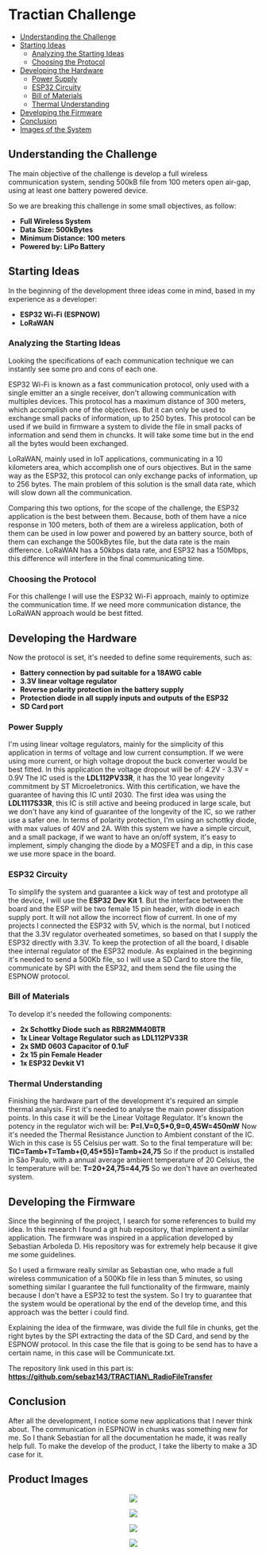 # Tractian Challenge

 * [Understanding the Challenge](#challenge)
 * [Starting Ideas](#ideas)
    * [Analyzing the Starting Ideas](#analyzing)
    * [Choosing the Protocol](#protocol)
 * [Developing the Hardware](#hardware)
    * [Power Supply](#supply)
    * [ESP32 Circuity](#esp32)
    * [Bill of Materials](#bom)
    * [Thermal Understanding](#thermal)
 * [Developing the Firmware](#firmware)
 * [Conclusion](#conclusion)
 * [Images of the System](#images)

## Understanding the Challenge
The main objective of the challenge is develop a full wireless communication system, sending 500kB file from 100 meters open air-gap, using at least one battery powered device.

So we are breaking this challenge in some small objectives, as follow:
- **Full Wireless System** 
- **Data Size: 500kBytes**
- **Minimum Distance: 100 meters**
- **Powered by: LiPo Battery**

## Starting Ideas
In the beginning of the development three ideas come in mind, based in my experience as a developer:
- **ESP32 Wi-Fi (ESPNOW)**
- **LoRaWAN**

### Analyzing the Starting Ideas
Looking the specifications of each communication technique we can instantly see some pro and cons of each one. 

ESP32 Wi-Fi is known as a fast communication protocol, only used with a single emitter an a single receiver, don't allowing communication with multiples devices. This protocol has a maximum distance of 300 meters, which accomplish one of the objectives. But it can only be used to exchange small packs of information, up to 250 bytes. This protocol can be used if we build in firmware a system to divide the file in small packs of information and send them in chuncks. It will take some time but in the end all the bytes would been exchanged.

LoRaWAN, mainly used in IoT applications, communicating in a 10 kilometers area, which accomplish one of ours objectives. But in the same way as the ESP32, this protocol can only exchange packs of information, up to 256 bytes. The main problem of this solution is the small data rate, which will slow down all the communication.

Comparing this two options, for the scope of the challenge, the ESP32 application is the best between them. Because, both of them have a nice response in 100 meters, both of them are a wireless application, both of them can be used in low power and powered by an battery source, both of them can exchange the 500kBytes file, but the data rate is the main difference. LoRaWAN has a 50kbps data rate, and ESP32 has a 150Mbps, this difference will interfere in the final communicating time.

### Choosing the Protocol
For this challenge I will use the ESP32 Wi-Fi approach, mainly to optimize the communication time. If we need more communication distance, the LoRaWAN approach would be best fitted.

## Developing the Hardware
Now the protocol is set, it's needed to define some requirements, such as:
- **Battery connection by pad suitable for a 18AWG cable**
- **3.3V linear voltage regulator**
- **Reverse polarity protection in the battery supply**
- **Protection diode in all supply inputs and outputs of the ESP32**
- **SD Card port**

### Power Supply
I'm using linear voltage regulators, mainly for the simplicity of this application in terms of voltage and low current consumption. If we were using more current, or high voltage dropout the buck converter would be best fitted. In this application the voltage dropout will be of: 4.2V - 3.3V = 0.9V
The IC used is the **LDL112PV33R**, it has the 10 year longevity commitment by ST Microeletronics. With this certification, we have the guarantee of having this IC until 2030. The first idea was using the **LDL1117S33R**, this IC is still active and beeing produced in large scale, but we don't have any kind of guarantee of the longevity of the IC, so we rather use a safer one.
In terms of polarity protection, I'm using an schottky diode, with max values of 40V and 2A. With this system we have a simple circuit, and a small package, if we want to have an on/off system, it's easy to implement, simply changing the diode by a MOSFET and a dip, in this case we use more space in the board.

### ESP32 Circuity
To simplify the system and guarantee a kick way of test and prototype all the device, I will use the **ESP32 Dev Kit 1**. But the interface between the board and the ESP will be two female 15 pin header, with diode in each supply port. It will not allow the incorrect flow of current.
In one of my projects I connected the ESP32 with 5V, which is the normal, but I noticed that the 3.3V regulator overheated sometimes, so based on that I supply the ESP32 directly with 3.3V. To keep the protection of all the board, I disable thee internal regulator of the ESP32 module.
As explained in the beginning it's needed to send a 500Kb file, so I will use a SD Card to store the file, communicate by SPI with the ESP32, and them send the file using the ESPNOW protocol.

### Bill of Materials
To develop it's needed the following components:
- **2x Schottky Diode such as RBR2MM40BTR**
- **1x Linear Voltage Regulator such as LDL112PV33R**
- **2x SMD 0603 Capacitor of 0.1uF**
- **2x 15 pin Female Header**
- **1x ESP32 Devkit V1**

### Thermal Understanding
Finishing the hardware part of the development it's required an simple thermal analysis. First it's needed to analyse the main power dissipation points. In this case it will be the Linear Voltage Regulator. It's known the potency in the regulator wich will be:
**P=I.V=0,5*0,9=0,45W=450mW**
Now it's needed the Thermal Resistance Junction to Ambient constant of the IC. Wich in this case is 55 Celsius per watt. So to the final temperature will be:
**TIC=Tamb+T=Tamb+(0,45*55)=Tamb+24,75**
So if the product is installed in São Paulo, with a annual average ambient temperature of 20 Celsius, the Ic temperature will be:
**T=20+24,75=44,75**
So we don't have an overheated system.

## Developing the Firmware
Since the beginning of the project, I search for some references to build my idea. In this research I found a git hub repository, that implement a similar application. The firmware was inspired in a application developed by Sebastian Arboleda D. His repository was for extremely help because it give me some guidelines.

So I used a firmware really similar as Sebastian one, who made a full wireless communication of a 500Kb file in less than 5 minutes, so using something similar I guarantee the full functionality of the firmware, mainly because I don't have a ESP32 to test the system. So I try to guarantee that the system would be operational by the end of the develop time, and this approach was the better i could find.

Explaining the idea of the firmware, was divide the full file in chunks, get the right bytes by the SPI extracting the data of the SD Card, and send by the ESPNOW protocol. In this case the file that is going to be send has to have a certain name, in this case will be Communicate.txt.

The repository link used in this part is: **https://github.com/sebaz143/TRACTIAN\_RadioFileTransfer**

## Conclusion
After all the development, I notice some new applications that I never think about. The communication in ESPNOW in chunks was something new for me. So I thank Sebastian for all the documentation he made, it was really help full.
To make the develop of the product, I take the liberty to make a 3D case for it.

## Product Images

<p align="center"><img src="Images/Schematics.png"></p>

<p align="center"><img src="Images/3D View.png"></p>

<p align="center"><img src="Images/Final Product.png"></p>

<p align="center"><img src="Images/SD Card Module.jpg"></p>